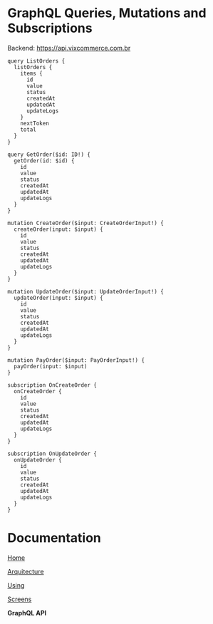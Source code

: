 # GraphQL Queries, Mutations and Subscriptions

Backend: https://api.vixcommerce.com.br

```
query ListOrders {
  listOrders {
    items {
      id
      value
      status
      createdAt
      updatedAt
      updateLogs
    }
    nextToken
    total
  }
}

query GetOrder($id: ID!) {
  getOrder(id: $id) {
    id
    value
    status
    createdAt
    updatedAt
    updateLogs
  }
}

mutation CreateOrder($input: CreateOrderInput!) {
  createOrder(input: $input) {
    id
    value
    status
    createdAt
    updatedAt
    updateLogs
  }
}

mutation UpdateOrder($input: UpdateOrderInput!) {
  updateOrder(input: $input) {
    id
    value
    status
    createdAt
    updatedAt
    updateLogs
  }
}

mutation PayOrder($input: PayOrderInput!) {
  payOrder(input: $input)
}

subscription OnCreateOrder {
  onCreateOrder {
    id
    value
    status
    createdAt
    updatedAt
    updateLogs
  }
}

subscription OnUpdateOrder {
  onUpdateOrder {
    id
    value
    status
    createdAt
    updatedAt
    updateLogs
  }
}
```

# Documentation

[Home](../README.md)

[Arquitecture](architecture.md)

[Using](using.md)

[Screens](screens.md)

**GraphQL API**
